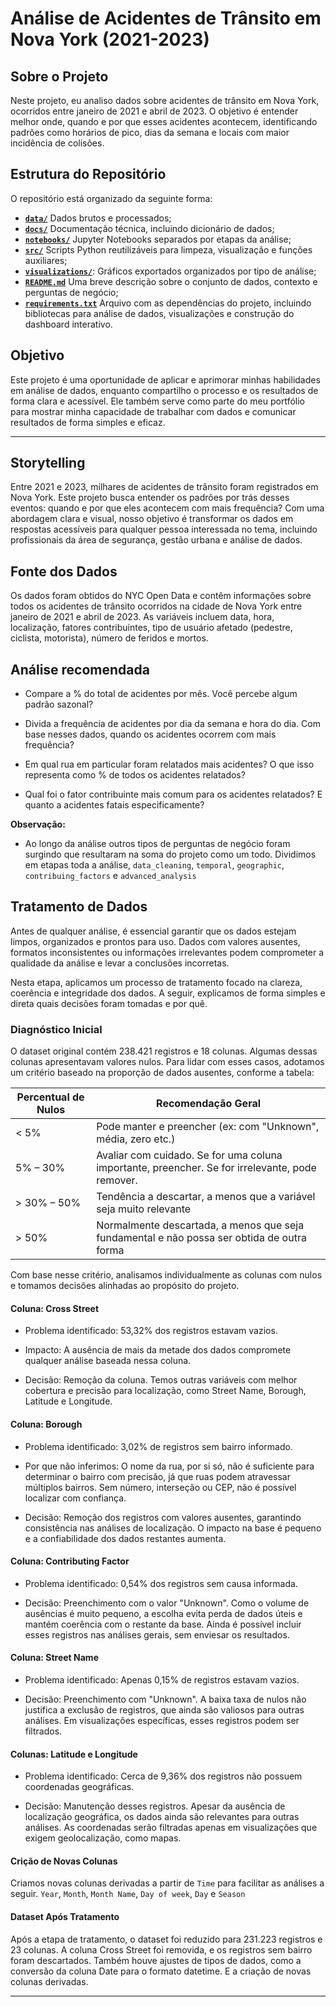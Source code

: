 # Análise de Acidentes de Trânsito em Nova York (2021-2023)

## Sobre o Projeto

Neste projeto, eu analiso dados sobre acidentes de trânsito em Nova York, ocorridos entre janeiro de 2021 e abril de 2023. O objetivo é entender melhor onde, quando e por que esses acidentes acontecem, identificando padrões como horários de pico, dias da semana e locais com maior incidência de colisões.

## Estrutura do Repositório

O repositório está organizado da seguinte forma:

- [**`data/`**](./data/) Dados brutos e processados;
- [**`docs/`**](./docs/) Documentação técnica, incluindo dicionário de dados;
- [**`notebooks/`**](./notebooks/) Jupyter Notebooks separados por etapas da análise;
- [**`src/`**](./src/) Scripts Python reutilizáveis para limpeza, visualização e funções auxiliares;
- [**`visualizations/`**](./visualizations/): Gráficos exportados organizados por tipo de análise;
- [**`README.md`**](./README.md) Uma breve descrição sobre o conjunto de dados, contexto e perguntas de negócio;
- [**`requirements.txt`**](./requirements.txt) Arquivo com as dependências do projeto, incluindo bibliotecas para análise de dados, visualizações e construção do dashboard interativo.

## Objetivo

Este projeto é uma oportunidade de aplicar e aprimorar minhas habilidades em análise de dados, enquanto compartilho o processo e os resultados de forma clara e acessível. Ele também serve como parte do meu portfólio para mostrar minha capacidade de trabalhar com dados e comunicar resultados de forma simples e eficaz.

---

## Storytelling

Entre 2021 e 2023, milhares de acidentes de trânsito foram registrados em Nova York. Este projeto busca entender os padrões por trás desses eventos: quando e por que eles acontecem com mais frequência? Com uma abordagem clara e visual, nosso objetivo é transformar os dados em respostas acessíveis para qualquer pessoa interessada no tema, incluindo profissionais da área de segurança, gestão urbana e análise de dados.

## Fonte dos Dados

Os dados foram obtidos do NYC Open Data e contêm informações sobre todos os acidentes de trânsito ocorridos na cidade de Nova York entre janeiro de 2021 e abril de 2023. As variáveis incluem data, hora, localização, fatores contribuintes, tipo de usuário afetado (pedestre, ciclista, motorista), número de feridos e mortos.

## Análise recomendada

- Compare a % do total de acidentes por mês. Você percebe algum padrão sazonal?

- Divida a frequência de acidentes por dia da semana e hora do dia. Com base nesses dados, quando os acidentes ocorrem com mais frequência?

- Em qual rua em particular foram relatados mais acidentes? O que isso representa como % de todos os acidentes relatados?

- Qual foi o fator contribuinte mais comum para os acidentes relatados? E quanto a acidentes fatais especificamente?

**Observação:**

- Ao longo da análise outros tipos de perguntas de negócio foram surgindo que resultaram na soma do projeto como um todo. Dividimos em etapas toda a análise, `data_cleaning`, `temporal`, `geographic`, `contribuing_factors` e `advanced_analysis`

## Tratamento de Dados

Antes de qualquer análise, é essencial garantir que os dados estejam limpos, organizados e prontos para uso. Dados com valores ausentes, formatos inconsistentes ou informações irrelevantes podem comprometer a qualidade da análise e levar a conclusões incorretas.

Nesta etapa, aplicamos um processo de tratamento focado na clareza, coerência e integridade dos dados. A seguir, explicamos de forma simples e direta quais decisões foram tomadas e por quê.

### Diagnóstico Inicial

O dataset original contém 238.421 registros e 18 colunas. Algumas dessas colunas apresentavam valores nulos. Para lidar com esses casos, adotamos um critério baseado na proporção de dados ausentes, conforme a tabela:

| Percentual de Nulos | Recomendação Geral |
|---------------------|--------------------|
| < 5%                | Pode manter e preencher (ex: com "Unknown", média, zero etc.) |
| 5% – 30%            | Avaliar com cuidado. Se for uma coluna importante, preencher. Se for irrelevante, pode remover. |
| > 30% – 50%         | Tendência a descartar, a menos que a variável seja muito relevante |
| > 50%               | Normalmente descartada, a menos que seja fundamental e não possa ser obtida de outra forma |

Com base nesse critério, analisamos individualmente as colunas com nulos e tomamos decisões alinhadas ao propósito do projeto.

#### Coluna: Cross Street

- Problema identificado: 53,32% dos registros estavam vazios.

- Impacto: A ausência de mais da metade dos dados compromete qualquer análise baseada nessa coluna.

- Decisão: Remoção da coluna. Temos outras variáveis com melhor cobertura e precisão para localização, como Street Name, Borough, Latitude e Longitude.

#### Coluna: Borough

- Problema identificado: 3,02% de registros sem bairro informado.

- Por que não inferimos: O nome da rua, por si só, não é suficiente para determinar o bairro com precisão, já que ruas podem atravessar múltiplos bairros. Sem número, interseção ou CEP, não é possível localizar com confiança.

- Decisão: Remoção dos registros com valores ausentes, garantindo consistência nas análises de localização. O impacto na base é pequeno e a confiabilidade dos dados restantes aumenta.

#### Coluna: Contributing Factor

- Problema identificado: 0,54% dos registros sem causa informada.

- Decisão: Preenchimento com o valor "Unknown". Como o volume de ausências é muito pequeno, a escolha evita perda de dados úteis e mantém coerência com o restante da base. Ainda é possível incluir esses registros nas análises gerais, sem enviesar os resultados.

#### Coluna: Street Name

- Problema identificado: Apenas 0,15% de registros estavam vazios.

- Decisão: Preenchimento com "Unknown". A baixa taxa de nulos não justifica a exclusão de registros, que ainda são valiosos para outras análises. Em visualizações específicas, esses registros podem ser filtrados.

#### Colunas: Latitude e Longitude

- Problema identificado: Cerca de 9,36% dos registros não possuem coordenadas geográficas.

- Decisão: Manutenção desses registros. Apesar da ausência de localização geográfica, os dados ainda são relevantes para outras análises. As coordenadas serão filtradas apenas em visualizações que exigem geolocalização, como mapas.

#### Crição de Novas Colunas

Criamos novas colunas derivadas a partir de `Time` para facilitar as análises a seguir. `Year`, ``Month``, ``Month Name``, ``Day of week``, ``Day`` e ``Season``

#### Dataset Após Tratamento

Após a etapa de tratamento, o dataset foi reduzido para 231.223 registros e 23 colunas. A coluna Cross Street foi removida, e os registros sem bairro foram descartados. Também houve ajustes de tipos de dados, como a conversão da coluna Date para o formato datetime. E a criação de novas colunas derivadas.

---
